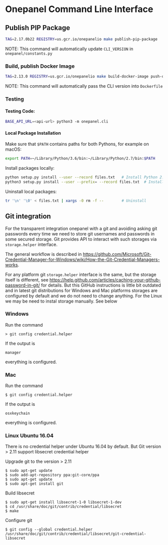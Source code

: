 # Onepanel Command Line Interface

## Publish PIP Package

```bash
TAG=2.17.0b22 REGISTRY=us.gcr.io/onepanelio make publish-pip-package
```

NOTE: This command will automatically update `CLI_VERSION` in `onepanel/constants.py`

### Build, publish Docker Image

```bash
TAG=2.13.0 REGISTRY=us.gcr.io/onepanelio make build-docker-image push-docker-image
```

NOTE: This command will automatically pass the CLI version into `Dockerfile`

### Testing

#### Testing Code:

```bash
BASE_API_URL=<api-url> python3 -m onepanel.cli
```

#### Local Package Installation

Make sure that `$PATH` contains paths for both Pythons, for example on macOS:

```bash
export PATH=~/Library/Python/3.6/bin:~/Library/Python/2.7/bin:$PATH
```

Install packages locally:

```bash
python setup.py install --user --record files.txt   # Install Python 2.7.x
python3 setup.py install --user --prefix= --record files.txt  # Install Python 3.6.x
```

Uninstall local packages:

```bash
tr '\n' '\0' < files.txt | xargs -0 rm -f --        # Uninstall
```

## Git integration
For the transparent integration onepanel with a git and avoiding asking git passwords every time we need to store git usernames and passwords in some secured storage. Git provides API to interact with such storages via `storage.helper` interface.

The general workflow is described in https://github.com/Microsoft/Git-Credential-Manager-for-Windows/wiki/How-the-Git-Credential-Managers-works.

For any platform git `storage.helper` interface is the same, but the storage itself is different, see https://help.github.com/articles/caching-your-github-password-in-git/ for details. But this GitHub instructions is little bit outdated and in latest git distributions for Windows and Mac platforms storages are configured by default and we do not need to change anything. For the Linux we may be need to instal storage manually. See below

### Windows
Run the command
```
> git config credential.helper
```
If the output is
```
manager
```
everything is configured.

### Mac
Run the command
```
$ git config credential.helper
```
If the output is
```
osxkeychain
```
everything is configured.

### Linux Ubuntu 16.04
There is no credential helper under Ubuntu 16.04 by default. But Git version > 2.11 support libsecret credential helper

Upgrade git to the version > 2.11
```
$ sudo apt-get update
$ sudo add-apt-repository ppa:git-core/ppa
$ sudo apt-get update
$ sudo apt-get install git
```

Build libsecret
```
$ sudo apt-get install libsecret-1-0 libsecret-1-dev
$ cd /usr/share/doc/git/contrib/credential/libsecret
$ make
```

Configure git
```
$ git config --global credential.helper /usr/share/doc/git/contrib/credential/libsecret/git-credential-libsecret
```
